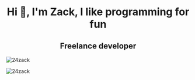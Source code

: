 <h1 align="center">Hi 👋, I'm Zack, I like programming for fun</h1>


<h2 align="center">Freelance developer</h2>



<p><img align="center" src="https://github-readme-stats.vercel.app/api/top-langs?username=24zack&show_icons=true&locale=en&layout=compact" alt="24zack" /></p>


<p><img align="center" src="https://github-readme-streak-stats.herokuapp.com/?user=24zack&" alt="24zack" /></p>

